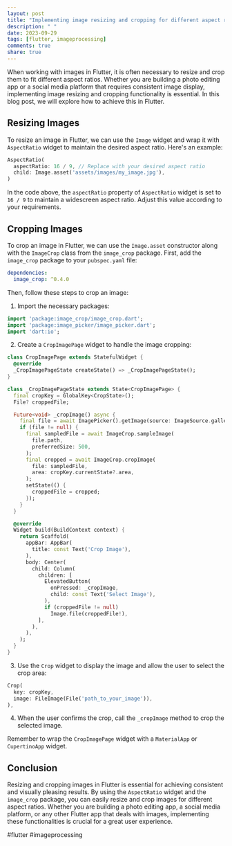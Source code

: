 ```yaml
---
layout: post
title: "Implementing image resizing and cropping for different aspect ratios in Flutter"
description: " "
date: 2023-09-29
tags: [flutter, imageprocessing]
comments: true
share: true
---
```


When working with images in Flutter, it is often necessary to resize and crop them to fit different aspect ratios. Whether you are building a photo editing app or a social media platform that requires consistent image display, implementing image resizing and cropping functionality is essential. In this blog post, we will explore how to achieve this in Flutter.

## Resizing Images

To resize an image in Flutter, we can use the `Image` widget and wrap it with `AspectRatio` widget to maintain the desired aspect ratio. Here's an example:

```dart
AspectRatio(
  aspectRatio: 16 / 9, // Replace with your desired aspect ratio
  child: Image.asset('assets/images/my_image.jpg'),
)
```

In the code above, the `aspectRatio` property of `AspectRatio` widget is set to `16 / 9` to maintain a widescreen aspect ratio. Adjust this value according to your requirements.

## Cropping Images

To crop an image in Flutter, we can use the `Image.asset` constructor along with the `ImageCrop` class from the `image_crop` package. First, add the `image_crop` package to your `pubspec.yaml` file:

```yaml
dependencies:
  image_crop: ^0.4.0
```

Then, follow these steps to crop an image:

1. Import the necessary packages:

```dart
import 'package:image_crop/image_crop.dart';
import 'package:image_picker/image_picker.dart';
import 'dart:io';
```

2. Create a `CropImagePage` widget to handle the image cropping:

```dart
class CropImagePage extends StatefulWidget {
  @override
  _CropImagePageState createState() => _CropImagePageState();
}

class _CropImagePageState extends State<CropImagePage> {
  final cropKey = GlobalKey<CropState>();
  File? croppedFile;

  Future<void> _cropImage() async {
    final file = await ImagePicker().getImage(source: ImageSource.gallery);
    if (file != null) {
      final sampledFile = await ImageCrop.sampleImage(
        file.path,
        preferredSize: 500,
      );
      final cropped = await ImageCrop.cropImage(
        file: sampledFile,
        area: cropKey.currentState?.area,
      );
      setState(() {
        croppedFile = cropped;
      });
    }
  }

  @override
  Widget build(BuildContext context) {
    return Scaffold(
      appBar: AppBar(
        title: const Text('Crop Image'),
      ),
      body: Center(
        child: Column(
          children: [
            ElevatedButton(
              onPressed: _cropImage,
              child: const Text('Select Image'),
            ),
            if (croppedFile != null)
              Image.file(croppedFile!),
          ],
        ),
      ),
    );
  }
}
```

3. Use the `Crop` widget to display the image and allow the user to select the crop area:

```dart
Crop(
  key: cropKey,
  image: FileImage(File('path_to_your_image')),
),
```

4. When the user confirms the crop, call the `_cropImage` method to crop the selected image.

Remember to wrap the `CropImagePage` widget with a `MaterialApp` or `CupertinoApp` widget.

## Conclusion

Resizing and cropping images in Flutter is essential for achieving consistent and visually pleasing results. By using the `AspectRatio` widget and the `image_crop` package, you can easily resize and crop images for different aspect ratios. Whether you are building a photo editing app, a social media platform, or any other Flutter app that deals with images, implementing these functionalities is crucial for a great user experience.

#flutter #imageprocessing